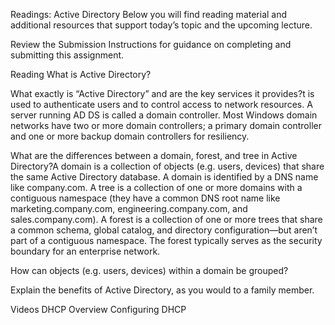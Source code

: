 Readings: Active Directory
Below you will find reading material and additional resources that support today’s topic and the upcoming lecture.

Review the Submission Instructions for guidance on completing and submitting this assignment.

Reading
What is Active Directory?

What exactly is “Active Directory” and are the key services it provides?t is used to authenticate users and to control access to network resources. A server running AD DS is called a domain controller. Most Windows domain networks have two or more domain controllers; a primary domain controller and one or more backup domain controllers for resiliency.

What are the differences between a domain, forest, and tree in Active Directory?A domain is a collection of objects (e.g. users, devices) that share the same Active Directory database. A domain is identified by a DNS name like company.com.
A tree is a collection of one or more domains with a contiguous namespace (they have a common DNS root name like marketing.company.com, engineering.company.com, and sales.company.com).
A forest is a collection of one or more trees that share a common schema, global catalog, and directory configuration—but aren’t part of a contiguous namespace. The forest typically serves as the security boundary for an enterprise network.

How can objects (e.g. users, devices) within a domain be grouped?

Explain the benefits of Active Directory, as you would to a family member.

Videos
DHCP Overview
Configuring DHCP
